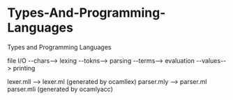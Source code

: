 # Types-And-Programming-Languages
Types and Programming Languages

file I/O --chars--> lexing --tokns--> parsing --terms--> evaluation --values--> printing

lexer.mll --> lexer.ml (generated by ocamllex)
parser.mly --> parser.ml parser.mli (generated by ocamlyacc)

